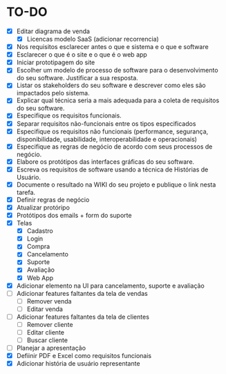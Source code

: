 # TO-DO

- [x]  Editar diagrama de venda 
	- [x]  Licencas modelo SaaS (adicionar recorrencia)
- [x] Nos requisitos esclarecer antes o que e sistema e o que e software
- [x] Esclarecer o que é o site e o que é o web app
- [x] Iniciar prototipagem do site
- [x] Escolher um modelo de processo de software para o desenvolvimento do seu software. Justificar a sua resposta.
- [x] Listar os stakeholders do seu software e descrever como eles são impactados pelo sistema.
- [x] Explicar qual técnica seria a mais adequada para a coleta de requisitos do seu software.
- [x] Especifique os requisitos funcionais.
- [x] Separar requisitos não-funcionais entre os tipos especificados
- [x] Especifique os requisitos não funcionais (performance, segurança, disponibilidade, usabilidade, interoperabilidade e operacionais)
- [x] Especifique as regras de negócio de acordo com seus processos de negócio.
- [x] Elabore os protótipos das interfaces gráficas do seu software.
- [x] Escreva os requisitos de software usando a técnica de Histórias de Usuário.
- [x] Documente o resultado na WIKI do seu projeto e publique o link nesta tarefa.
- [x] Definir regras de negócio
- [x] Atualizar protóripo
- [x] Protótipos dos emails + form do suporte
- [x] Telas
	- [x] Cadastro
	- [x] Login
	- [x] Compra
	- [x] Cancelamento
 	- [x] Suporte
	- [x] Avaliação
 	- [x] Web App
- [x] Adicionar elemento na UI para cancelamento, suporte e avaliação
- [ ] Adicionar features faltantes da tela de vendas
	- [ ] Remover venda
 	- [ ] Editar venda
- [ ] Adicionar features faltantes da tela de clientes
	- [ ] Remover cliente
 	- [ ] Editar cliente
  	- [ ] Buscar cliente
- [ ] Planejar a apresentação
- [x] Defiinir PDF e Excel como requisitos funcionais
- [x] Adicionar história de usuário representante

